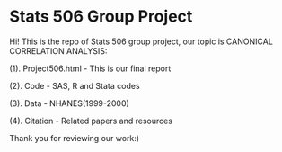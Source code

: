 # Stats 506 Group Project
Hi! This is the repo of Stats 506 group project, our topic is CANONICAL CORRELATION ANALYSIS:

(1). Project506.html - This is our final report

(2). Code - SAS, R and Stata codes

(3). Data - NHANES(1999-2000)

(4). Citation - Related papers and resources

Thank you for reviewing our work:)
